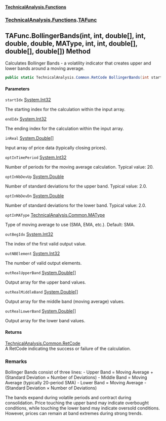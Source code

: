 #### [TechnicalAnalysis\.Functions](Atypical.TechnicalAnalysis.Functions.md 'Atypical\.TechnicalAnalysis\.Functions')
### [TechnicalAnalysis\.Functions](Atypical.TechnicalAnalysis.Functions.md#TechnicalAnalysis.Functions 'TechnicalAnalysis\.Functions').[TAFunc](TAFunc.md 'TechnicalAnalysis\.Functions\.TAFunc')

## TAFunc\.BollingerBands\(int, int, double\[\], int, double, double, MAType, int, int, double\[\], double\[\], double\[\]\) Method

Calculates Bollinger Bands \- a volatility indicator that creates upper and lower bands around a moving average\.

```csharp
public static TechnicalAnalysis.Common.RetCode BollingerBands(int startIdx, int endIdx, in double[] inReal, in int optInTimePeriod, in double optInNbDevUp, in double optInNbDevDn, in TechnicalAnalysis.Common.MAType optInMAType, ref int outBegIdx, ref int outNBElement, ref double[] outRealUpperBand, ref double[] outRealMiddleBand, ref double[] outRealLowerBand);
```
#### Parameters

<a name='TechnicalAnalysis.Functions.TAFunc.BollingerBands(int,int,double[],int,double,double,TechnicalAnalysis.Common.MAType,int,int,double[],double[],double[]).startIdx'></a>

`startIdx` [System\.Int32](https://docs.microsoft.com/en-us/dotnet/api/System.Int32 'System\.Int32')

The starting index for the calculation within the input array\.

<a name='TechnicalAnalysis.Functions.TAFunc.BollingerBands(int,int,double[],int,double,double,TechnicalAnalysis.Common.MAType,int,int,double[],double[],double[]).endIdx'></a>

`endIdx` [System\.Int32](https://docs.microsoft.com/en-us/dotnet/api/System.Int32 'System\.Int32')

The ending index for the calculation within the input array\.

<a name='TechnicalAnalysis.Functions.TAFunc.BollingerBands(int,int,double[],int,double,double,TechnicalAnalysis.Common.MAType,int,int,double[],double[],double[]).inReal'></a>

`inReal` [System\.Double](https://docs.microsoft.com/en-us/dotnet/api/System.Double 'System\.Double')[\[\]](https://docs.microsoft.com/en-us/dotnet/api/System.Array 'System\.Array')

Input array of price data \(typically closing prices\)\.

<a name='TechnicalAnalysis.Functions.TAFunc.BollingerBands(int,int,double[],int,double,double,TechnicalAnalysis.Common.MAType,int,int,double[],double[],double[]).optInTimePeriod'></a>

`optInTimePeriod` [System\.Int32](https://docs.microsoft.com/en-us/dotnet/api/System.Int32 'System\.Int32')

Number of periods for the moving average calculation\. Typical value: 20\.

<a name='TechnicalAnalysis.Functions.TAFunc.BollingerBands(int,int,double[],int,double,double,TechnicalAnalysis.Common.MAType,int,int,double[],double[],double[]).optInNbDevUp'></a>

`optInNbDevUp` [System\.Double](https://docs.microsoft.com/en-us/dotnet/api/System.Double 'System\.Double')

Number of standard deviations for the upper band\. Typical value: 2\.0\.

<a name='TechnicalAnalysis.Functions.TAFunc.BollingerBands(int,int,double[],int,double,double,TechnicalAnalysis.Common.MAType,int,int,double[],double[],double[]).optInNbDevDn'></a>

`optInNbDevDn` [System\.Double](https://docs.microsoft.com/en-us/dotnet/api/System.Double 'System\.Double')

Number of standard deviations for the lower band\. Typical value: 2\.0\.

<a name='TechnicalAnalysis.Functions.TAFunc.BollingerBands(int,int,double[],int,double,double,TechnicalAnalysis.Common.MAType,int,int,double[],double[],double[]).optInMAType'></a>

`optInMAType` [TechnicalAnalysis\.Common\.MAType](https://docs.microsoft.com/en-us/dotnet/api/TechnicalAnalysis.Common.MAType 'TechnicalAnalysis\.Common\.MAType')

Type of moving average to use \(SMA, EMA, etc\.\)\. Default: SMA\.

<a name='TechnicalAnalysis.Functions.TAFunc.BollingerBands(int,int,double[],int,double,double,TechnicalAnalysis.Common.MAType,int,int,double[],double[],double[]).outBegIdx'></a>

`outBegIdx` [System\.Int32](https://docs.microsoft.com/en-us/dotnet/api/System.Int32 'System\.Int32')

The index of the first valid output value\.

<a name='TechnicalAnalysis.Functions.TAFunc.BollingerBands(int,int,double[],int,double,double,TechnicalAnalysis.Common.MAType,int,int,double[],double[],double[]).outNBElement'></a>

`outNBElement` [System\.Int32](https://docs.microsoft.com/en-us/dotnet/api/System.Int32 'System\.Int32')

The number of valid output elements\.

<a name='TechnicalAnalysis.Functions.TAFunc.BollingerBands(int,int,double[],int,double,double,TechnicalAnalysis.Common.MAType,int,int,double[],double[],double[]).outRealUpperBand'></a>

`outRealUpperBand` [System\.Double](https://docs.microsoft.com/en-us/dotnet/api/System.Double 'System\.Double')[\[\]](https://docs.microsoft.com/en-us/dotnet/api/System.Array 'System\.Array')

Output array for the upper band values\.

<a name='TechnicalAnalysis.Functions.TAFunc.BollingerBands(int,int,double[],int,double,double,TechnicalAnalysis.Common.MAType,int,int,double[],double[],double[]).outRealMiddleBand'></a>

`outRealMiddleBand` [System\.Double](https://docs.microsoft.com/en-us/dotnet/api/System.Double 'System\.Double')[\[\]](https://docs.microsoft.com/en-us/dotnet/api/System.Array 'System\.Array')

Output array for the middle band \(moving average\) values\.

<a name='TechnicalAnalysis.Functions.TAFunc.BollingerBands(int,int,double[],int,double,double,TechnicalAnalysis.Common.MAType,int,int,double[],double[],double[]).outRealLowerBand'></a>

`outRealLowerBand` [System\.Double](https://docs.microsoft.com/en-us/dotnet/api/System.Double 'System\.Double')[\[\]](https://docs.microsoft.com/en-us/dotnet/api/System.Array 'System\.Array')

Output array for the lower band values\.

#### Returns
[TechnicalAnalysis\.Common\.RetCode](https://docs.microsoft.com/en-us/dotnet/api/TechnicalAnalysis.Common.RetCode 'TechnicalAnalysis\.Common\.RetCode')  
A RetCode indicating the success or failure of the calculation\.

### Remarks
Bollinger Bands consist of three lines:
\- Upper Band = Moving Average \+ \(Standard Deviation × Number of Deviations\)
\- Middle Band = Moving Average \(typically 20\-period SMA\)
\- Lower Band = Moving Average \- \(Standard Deviation × Number of Deviations\)

The bands expand during volatile periods and contract during consolidation\.
Price touching the upper band may indicate overbought conditions, while touching
the lower band may indicate oversold conditions\. However, prices can remain at
band extremes during strong trends\.